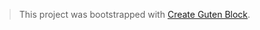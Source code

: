 
>This project was bootstrapped with [Create Guten Block](https://github.com/ahmadawais/create-guten-block).
